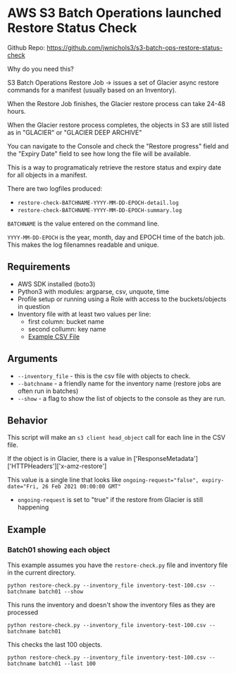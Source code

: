 # AWS S3 Batch Operations launched Restore Status Check

Github Repo: https://github.com/jwnichols3/s3-batch-ops-restore-status-check

Why do you need this? 

S3 Batch Operations Restore Job -> issues a set of Glacier async restore commands for a manifest (usually based on an Inventory).

When the Restore Job finishes, the Glacier restore process can take 24-48 hours.

When the Glacier restore process completes, the objects in S3 are still listed as in "GLACIER" or "GLACIER DEEP ARCHIVE"

You can navigate to the Console and check the "Restore progress" field and the "Expiry Date" field to see how long the file will be available.

This is a way to programaticaly retrieve the restore status and expiry date for all objects in a manifest. 

There are two logfiles produced:
* `restore-check-BATCHNAME-YYYY-MM-DD-EPOCH-detail.log`
* `restore-check-BATCHNAME-YYYY-MM-DD-EPOCH-summary.log`
  
`BATCHNAME` is the value entered on the command line.

`YYYY-MM-DD-EPOCH` is the year, month, day and EPOCH time of the batch job. This makes the log filenamnes readable and unique.
## Requirements

* AWS SDK installed (boto3)
* Python3 with modules: argparse, csv, unquote, time
* Profile setup or running using a Role with access to the buckets/objects in question
* Inventory file with at least two values per line:
  * first column: bucket name
  * second collumn: key name
  * [Example CSV File](inventory-example.csv)

## Arguments

* `--inventory_file` - this is the csv file with objects to check.
* `--batchname` - a friendly name for the inventory name (restore jobs are often run in batches)
* `--show` - a flag to show the list of objects to the console as they are run.

## Behavior

This script will make an `s3 client head_object` call for each line in the CSV file.

If the object is in Glacier, there is a value in ['ResponseMetadata']['HTTPHeaders']['x-amz-restore']

This value is a single line that looks like `ongoing-request="false", expiry-date="Fri, 26 Feb 2021 00:00:00 GMT"`

* `ongoing-request` is set to "true" if the restore from Glacier is still happening
## Example

### Batch01 showing each object
This example assumes you have the `restore-check.py` file and inventory file in the current directory.
```
python restore-check.py --inventory_file inventory-test-100.csv --batchname batch01 --show
```

This runs the inventory and doesn't show the inventory files as they are processed

```
python restore-check.py --inventory_file inventory-test-100.csv --batchname batch01
```

This checks the last 100 objects.

```
python restore-check.py --inventory_file inventory-test-100.csv --batchname batch01 --last 100
```
